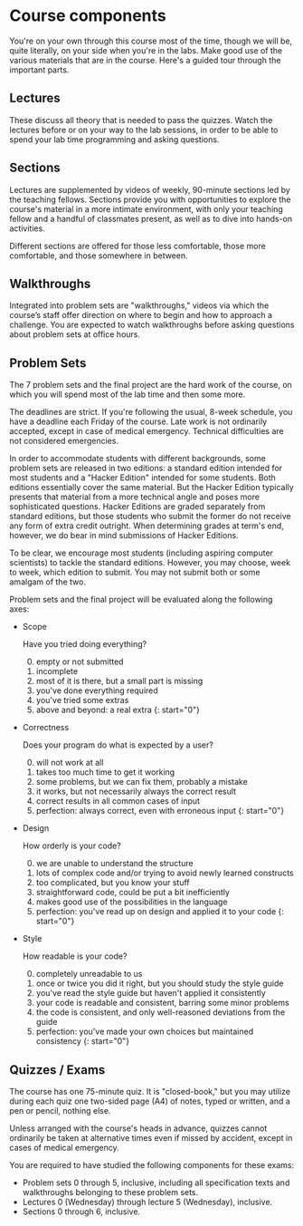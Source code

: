 # Course components

You're on your own through this course most of the time, though we will be, quite literally, on your side when you're in the labs. Make good use of the various materials that are in the course. Here's a guided tour through the important parts.

## Lectures

These discuss all theory that is needed to pass the quizzes. Watch the lectures before or on your way to the lab sessions, in order to be able to spend your lab time programming and asking questions.

## Sections

Lectures are supplemented by videos of weekly, 90-minute sections led by the teaching fellows. Sections provide you with opportunities to explore the course's material in a more intimate environment, with only your teaching fellow and a handful of classmates present, as well as to dive into hands-on activities.

Different sections are offered for those less comfortable, those more comfortable, and those somewhere in between.

## Walkthroughs

Integrated into problem sets are "walkthroughs," videos via which the course’s staff offer direction on where to begin and how to approach a challenge. You are expected to watch walkthroughs before asking questions about problem sets at office hours.

## Problem Sets

The 7 problem sets and the final project are the hard work of the course, on which you will spend most of the lab time and then some more.

The deadlines are strict. If you're following the usual, 8-week schedule, you
have a deadline each Friday of the course. Late work is not ordinarily
accepted, except in case of medical emergency. Technical difficulties are not
considered emergencies.

In order to accommodate students with different backgrounds, some problem sets
are released in two editions: a standard edition intended for most students and
a "Hacker Edition" intended for some students. Both editions essentially cover
the same material. But the Hacker Edition typically presents that material from
a more technical angle and poses more sophisticated questions. Hacker Editions
are graded separately from standard editions, but those students who submit the
former do not receive any form of extra credit outright. When determining
grades at term's end, however, we do bear in mind submissions of Hacker
Editions.

To be clear, we encourage most students (including aspiring computer scientists) to tackle the standard editions. However, you may choose, week to week, which edition to submit. You may not submit both or some amalgam of the two.

Problem sets and the final project will be evaluated along the following axes:

* Scope

	Have you tried doing everything?

	0. empty or not submitted
	1. incomplete
	2. most of it is there, but a small part is missing
	3. you've done everything required
	4. you've tried some extras
	5. above and beyond: a real extra
	{: start="0"}

* Correctness

	Does your program do what is expected by a user?

	0. will not work at all
	1. takes too much time to get it working
	2. some problems, but we can fix them, probably a mistake
	3. it works, but not necessarily always the correct result
	4. correct results in all common cases of input
	5. perfection: always correct, even with erroneous input
	{: start="0"}

* Design

	How orderly is your code?

	0. we are unable to understand the structure
	1. lots of complex code and/or trying to avoid newly learned constructs
	2. too complicated, but you know your stuff
	3. straightforward code, could be put a bit inefficiently
	4. makes good use of the possibilities in the language
	5. perfection: you've read up on design and applied it to your code
	{: start="0"}

* Style

	How readable is your code?

	0. completely unreadable to us
	1. once or twice you did it right, but you should study the style guide
	2. you've read the style guide but haven't applied it consistently
	3. your code is readable and consistent, barring some minor problems
	4. the code is consistent, and only well-reasoned deviations from the guide
	5. perfection: you've made your own choices but maintained consistency
	{: start="0"}

## Quizzes / Exams

The course has one 75-minute quiz. It is "closed-book," but you may utilize during each quiz one two-sided page (A4) of notes, typed or written, and a pen or pencil, nothing else.

Unless arranged with the course's heads in advance, quizzes cannot ordinarily be taken at alternative times even if missed by accident, except in cases of medical emergency.

You are required to have studied the following components for these exams:

* Problem sets 0 through 5, inclusive, including all specification texts and walkthroughs belonging to these problem sets.
* Lectures 0 (Wednesday) through lecture 5 (Wednesday), inclusive.
* Sections 0 through 6, inclusive.
